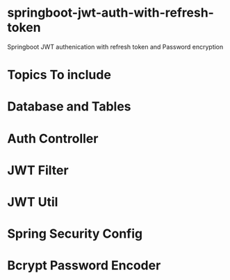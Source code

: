 # springboot-jwt-auth-with-refresh-token
Springboot JWT authenication with refresh token and Password encryption

# Topics To include

# Database and Tables

# Auth Controller
# JWT Filter
# JWT Util
# Spring Security Config
# Bcrypt Password Encoder
